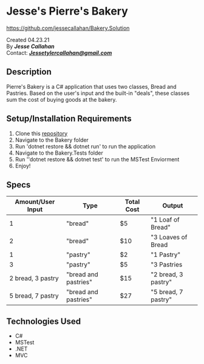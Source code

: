 # Jesse's Pierre's Bakery
https://github.com/jessecallahan/Bakery.Solution

Created 04.23.21</br>
By _**Jesse Callahan**_</br>
Contact: _**Jessetylercallahan@gmail.com**_</br>

## Description
Pierre's Bakery is a C# application that uses two classes, Bread and Pastries. Based on the user's input and the built-in "deals", these classes sum the cost of buying goods at the bakery.

## Setup/Installation Requirements

1. Clone this [repository](https://github.com/jessecallahan/Bakery.Solution)
2. Navigate to the Bakery folder
3. Run 'dotnet restore && dotnet run' to run the application
4. Navigate to the Bakery.Tests folder
5. Run ''dotnet restore && dotnet test' to run the MSTest Enviorment
6. Enjoy!

## Specs

|  Amount/User Input|  Type | Total Cost  | Output
|---|---|---|---|
| 1  |  "bread" | $5 | "1 Loaf of Bread"|
| 2  |  "bread"  | $10 | "3 Loaves of Bread |
| 1  |  "pastry" | $2 | "1 Pastry"|
| 3  |  "pastry" | $5  | "3 Pastries |
| 2 bread, 3 pastry  |  "bread and pastries" | $15 | "2 bread, 3 pastry" |
| 5 bread, 7 pastry  |  "bread and pastries" | $27 | "5 bread, 7 pastry" |

## Technologies Used
* C#
* MSTest
* .NET
* MVC


